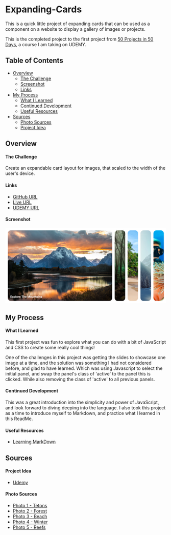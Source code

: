 # Expanding-Cards

This is a quick little project of expanding cards that can be used as a component on a website to display a gallery of images or projects. 

This is the completed project to the first project from [50 Projects in 50 Days](https://www.udemy.com/course/50-projects-50-days/), a course I am taking on UDEMY. 

## Table of Contents

- [Overview](#overview)
    - [The Challenge](#the-challenge)
    - [Screenshot](#screenshot)
    - [Links](#links)
- [My Process](#my-process)
    - [What I Learned](#what-i-learned)
    - [Continued Development](#continued-development)
    - [Useful Resources](#useful-resources)
- [Sources](#sources)
    - [Photo Sources](#photo-sources)
    - [Project Idea](#project-idea)

## Overview

#### The Challenge

Create an expandable card layout for images, that scaled to the width of the user's device.

#### Links

- [GitHub URL](https://github.com/JohnMichaelD/expanding-cards)
- [Live URL](https://johnmichaeld.github.io/expanding-cards/)
- [UDEMY URL](https://www.udemy.com/course/50-projects-50-days/)

#### Screenshot
![screenshot of project showcasing expanding cards](./images/screenshot.png)

## My Process

#### What I Learned

This first project was fun to explore what you can do with a bit of JavaScript and CSS to create some really cool things!

One of the challenges in this project was getting the slides to showcase one image at a time, and the solution was something I had not considered before, and glad to have learned. Which was using Javascript to select the initial panel, and swap the panel's class of 'active' to the panel this is clicked. While also removing the class of 'active' to all previous panels. 

#### Continued Development

This was a great introduction into the simplicity and power of JavaScript, and look forward to diving deeping into the language. I also took this project as a time to introduce myself to Markdown, and practice what I learned in this ReadMe.

#### Useful Resources

- [Learning MarkDown](https://www.markdowntutorial.com/)

## Sources

#### Project Idea

- [Udemy](https://www.udemy.com/course/50-projects-50-days/)


#### Photo Sources

- [Photo 1 - Tetons](https://unsplash.com/photos/q-f4HuBlEMQ?utm_source=unsplash&utm_medium=referral&utm_content=creditShareLink)
- [Photo 2 - Forest](https://unsplash.com/photos/wJwx_jSgZuA?utm_source=unsplash&utm_medium=referral&utm_content=creditShareLink)
- [Photo 3 - Beach](https://unsplash.com/photos/U6t80TWJ1DM?utm_source=unsplash&utm_medium=referral&utm_content=creditShareLink)
- [Photo 4 - Winter](https://unsplash.com/photos/xAgvgQpYsf4?utm_source=unsplash&utm_medium=referral&utm_content=creditShareLink)
- [Photo 5 - Reefs](https://unsplash.com/photos/ld4VubWXTuI?utm_source=unsplash&utm_medium=referral&utm_content=creditShareLink)